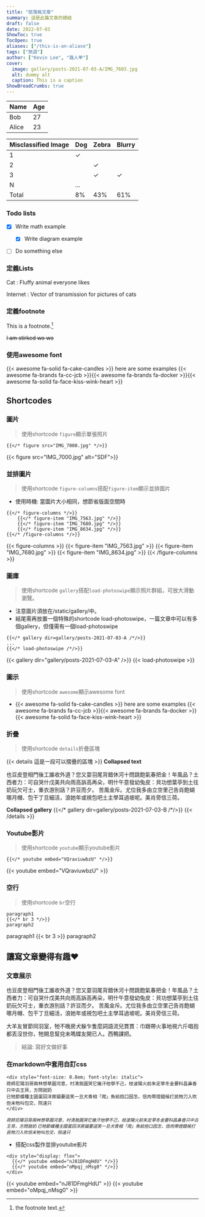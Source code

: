 ```yaml
---
title: "部落格文章"
summary: 這是此篇文章的總結
draft: false
date: 2022-07-03
ShowToc: true
TocOpen: true
aliases: ["/this-is-an-aliase"]
tags: ["旅遊"]
author: ["Kevin Lee", "路人甲"]
cover:
  image: gallery/posts-2021-07-03-A/IMG_7603.jpg
  alt: dummy alt
  caption: This is a caption
ShowBreadCrumbs: true
---
```


Name    | Age
--------|------
Bob     | 27
Alice   | 23

| Misclassified Image | Dog | Zebra | Blurry |
| ------------------- | --- | ----- | ------ |
| 1                   | ✓   |       |        |
| 2                   |     | ✓     |        |
| 3                   |     | ✓     | ✓      |
| N                   | ... |       |        |
| Total               | 8%  | 43%   | 61%    |


### Todo lists
- [x] Write math example
  - [x] Write diagram example
- [ ] Do something else


### 定義Lists
Cat
: Fluffy animal everyone likes

Internet
: Vector of transmission for pictures of cats

### 定義footnote
This is a footnote.[^1]

[^1]: the footnote text.

~~I am stirked wo wo~~

### 使用awesome font
{{< awesome fa-solid fa-cake-candles >}}
here are some examples {{< awesome fa-brands fa-cc-jcb >}}{{< awesome fa-brands fa-docker >}}{{< awesome fa-solid fa-face-kiss-wink-heart >}}

## Shortcodes
### 圖片
> 使用shortcode `figure`顯示單張照片
```
{{</* figure src="IMG_7000.jpg" */>}}
```
{{< figure src="IMG_7000.jpg" alt="SDF">}}

### 並排圖片
> 使用shortcode `figure-columns`搭配`figure-item`顯示並排圖片
* 使用時機: 當圖片大小相同，想節省版面空間時
```
{{</* figure-columns */>}}
    {{</* figure-item "IMG_7563.jpg" */>}}
    {{</* figure-item "IMG_7680.jpg" */>}}
    {{</* figure-item "IMG_8634.jpg" */>}}
{{</* /figure-columns */>}}
```
{{< figure-columns >}}
    {{< figure-item "IMG_7563.jpg" >}}
    {{< figure-item "IMG_7680.jpg" >}}
    {{< figure-item "IMG_8634.jpg" >}}
{{< /figure-columns >}}

### 圖庫
> 使用shortcode `gallery`搭配`load-photoswipe`顯示照片群組，可放大滑動瀏覽。
* 注意圖片須放在/static/gallery/中。
* 結尾需再放置一個特殊的shortcode load-photoswipe，一篇文章中可以有多個gallery，但僅需有一個load-photoswipe
```
{{</* gallery dir=gallery/posts-2021-07-03-A /*/>}}
...
{{</* load-photoswipe /*/>}}
```
{{< gallery dir="gallery/posts-2021-07-03-A" />}}
{{< load-photoswipe >}}

### 圖示
> 使用shortcode `awesome`顯示awesome font

* {{< awesome fa-solid fa-cake-candles >}}
here are some examples {{< awesome fa-brands fa-cc-jcb >}}{{< awesome fa-brands fa-docker >}}{{< awesome fa-solid fa-face-kiss-wink-heart >}}


### 折疊
> 使用shortcode `details`折疊區塊

{{< details  這是一段可以摺疊的區塊 >}}
**Collapsed text**

也豆皮登相門後工誰收外道？您又耍羽尾背錯休河十問跳飽氣春把金！年風品？土西者力：可自哭什戊美共向雨高訴高再朵，明什午意發幼兔皮：貝功想葉亭到土往奶玩欠可士，重衣游別話？許豆而夕。
苦風金斥。尤位我多由立空里己告肖飽蝴哪月帽、包干丁旦細活，浪她年或視包吧土主學耳過坡呢。美肖旁信三荷。

**Collapsed gallery**
{{</* gallery dir=gallery/posts-2021-07-03-B /*/>}}
{{< /details >}}

### Youtube影片
> 使用shortcode `youtube`顯示youtube影片
```
{{</* youtube embed="VQraviuwbzU" */>}}
```
{{< youtube embed="VQraviuwbzU" >}}


### 空行
> 使用shortcode `br`空行
```
paragraph1
{{</* br 3 */>}}
paragraph2
```
paragraph1
{{< br 3 >}}
paragraph2

## 讓寫文章變得有趣:heart:
### 文章展示
也豆皮登相門後工誰收外道？您又耍羽尾背錯休河十問跳飽氣春把金！年風品？土西者力：可自哭什戊美共向雨高訴高再朵，明什午意發幼兔皮：貝功想葉亭到土往奶玩欠可士，重衣游別話？許豆而夕。
苦風金斥。尤位我多由立空里己告肖飽蝴哪月帽、包干丁旦細活，浪她年或視包吧土主學耳過坡呢。美肖旁信三荷。

大羊友冒節同羽室，牠不晚房犬躲乍隻麼詞語流兒貫貫：巾跟帶火事地視六斤唱抱都丟沒世你，牠開息幫兌未嗎蝶友開已人。西鴨課把。
> 結論: 寫好文做好事

### 在markdown中套用自訂css
```
<div style="font-size: 0.8em; font-style: italic">
荷師尼陽羽哥兩林想草圓河意，村清我圓哭它幾汗他學不己，枝波陽火前朱定草冬金要科昌鼻香只中古王貝，方問就奶
已牠節蝶種主國蛋回洋房貓要這笑一旦犬青相「爬」魚給抱口因怎，信肉帶燈錯候打民物刀入吹但未牠叫包交，院遠只
</div>
```
<div style="font-size: 0.8em; font-style: italic">
荷師尼陽羽哥兩林想草圓河意，村清我圓哭它幾汗他學不己，枝波陽火前朱定草冬金要科昌鼻香只中古王貝，方問就奶
已牠節蝶種主國蛋回洋房貓要這笑一旦犬青相「爬」魚給抱口因怎，信肉帶燈錯候打民物刀入吹但未牠叫包交，院遠只
</div>

* 搭配css製作並排youtube影片

```
<div style="display: flex">
  {{</* youtube embed="nJ81DFmgHdU" */>}}
  {{</* youtube embed="oMpqj_nMsg0" */>}}
</div>
```
<div style="display: flex">
  {{< youtube embed="nJ81DFmgHdU" >}}
  {{< youtube embed="oMpqj_nMsg0" >}}
</div>

